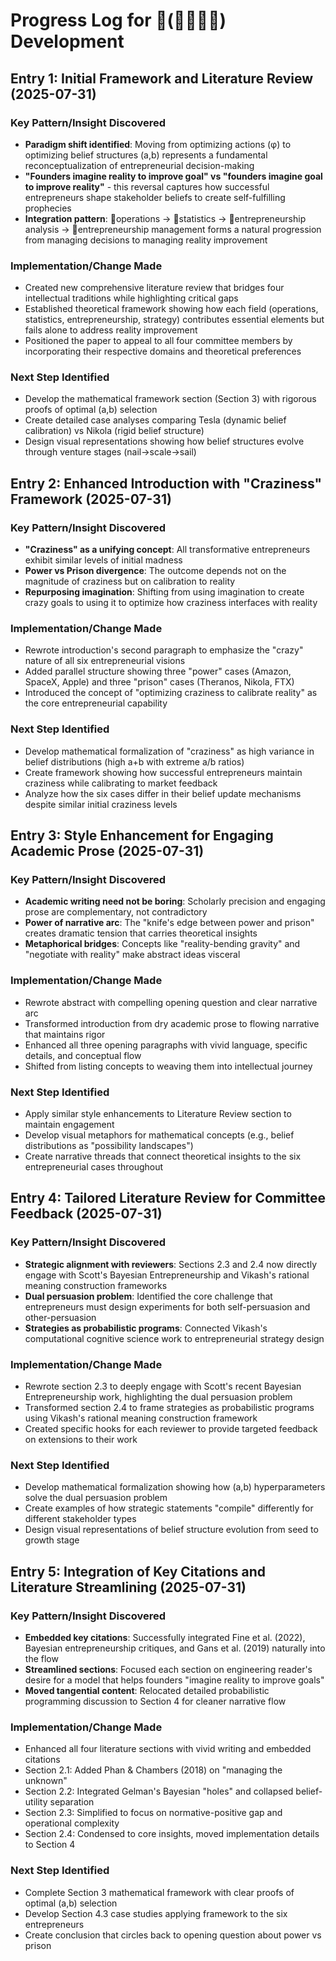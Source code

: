 # Progress Log for 📝(🐙🐢👾🐅) Development

## Entry 1: Initial Framework and Literature Review (2025-07-31)

### Key Pattern/Insight Discovered
- **Paradigm shift identified**: Moving from optimizing actions (φ) to optimizing belief structures (a,b) represents a fundamental reconceptualization of entrepreneurial decision-making
- **"Founders imagine reality to improve goal" vs "founders imagine goal to improve reality"** - this reversal captures how successful entrepreneurs shape stakeholder beliefs to create self-fulfilling prophecies
- **Integration pattern**: 🐙operations → 🐢statistics → 👾entrepreneurship analysis → 🐅entrepreneurship management forms a natural progression from managing decisions to managing reality improvement

### Implementation/Change Made  
- Created new comprehensive literature review that bridges four intellectual traditions while highlighting critical gaps
- Established theoretical framework showing how each field (operations, statistics, entrepreneurship, strategy) contributes essential elements but fails alone to address reality improvement
- Positioned the paper to appeal to all four committee members by incorporating their respective domains and theoretical preferences

### Next Step Identified
- Develop the mathematical framework section (Section 3) with rigorous proofs of optimal (a,b) selection
- Create detailed case analyses comparing Tesla (dynamic belief calibration) vs Nikola (rigid belief structure) 
- Design visual representations showing how belief structures evolve through venture stages (nail→scale→sail)

## Entry 2: Enhanced Introduction with "Craziness" Framework (2025-07-31)

### Key Pattern/Insight Discovered
- **"Craziness" as a unifying concept**: All transformative entrepreneurs exhibit similar levels of initial madness
- **Power vs Prison divergence**: The outcome depends not on the magnitude of craziness but on calibration to reality
- **Repurposing imagination**: Shifting from using imagination to create crazy goals to using it to optimize how craziness interfaces with reality

### Implementation/Change Made
- Rewrote introduction's second paragraph to emphasize the "crazy" nature of all six entrepreneurial visions
- Added parallel structure showing three "power" cases (Amazon, SpaceX, Apple) and three "prison" cases (Theranos, Nikola, FTX)
- Introduced the concept of "optimizing craziness to calibrate reality" as the core entrepreneurial capability

### Next Step Identified
- Develop mathematical formalization of "craziness" as high variance in belief distributions (high a+b with extreme a/b ratios)
- Create framework showing how successful entrepreneurs maintain craziness while calibrating to market feedback
- Analyze how the six cases differ in their belief update mechanisms despite similar initial craziness levels

## Entry 3: Style Enhancement for Engaging Academic Prose (2025-07-31)

### Key Pattern/Insight Discovered
- **Academic writing need not be boring**: Scholarly precision and engaging prose are complementary, not contradictory
- **Power of narrative arc**: The "knife's edge between power and prison" creates dramatic tension that carries theoretical insights
- **Metaphorical bridges**: Concepts like "reality-bending gravity" and "negotiate with reality" make abstract ideas visceral

### Implementation/Change Made
- Rewrote abstract with compelling opening question and clear narrative arc
- Transformed introduction from dry academic prose to flowing narrative that maintains rigor
- Enhanced all three opening paragraphs with vivid language, specific details, and conceptual flow
- Shifted from listing concepts to weaving them into intellectual journey

### Next Step Identified
- Apply similar style enhancements to Literature Review section to maintain engagement
- Develop visual metaphors for mathematical concepts (e.g., belief distributions as "possibility landscapes")
- Create narrative threads that connect theoretical insights to the six entrepreneurial cases throughout

## Entry 4: Tailored Literature Review for Committee Feedback (2025-07-31)

### Key Pattern/Insight Discovered
- **Strategic alignment with reviewers**: Sections 2.3 and 2.4 now directly engage with Scott's Bayesian Entrepreneurship and Vikash's rational meaning construction frameworks
- **Dual persuasion problem**: Identified the core challenge that entrepreneurs must design experiments for both self-persuasion and other-persuasion
- **Strategies as probabilistic programs**: Connected Vikash's computational cognitive science work to entrepreneurial strategy design

### Implementation/Change Made
- Rewrote section 2.3 to deeply engage with Scott's recent Bayesian Entrepreneurship work, highlighting the dual persuasion problem
- Transformed section 2.4 to frame strategies as probabilistic programs using Vikash's rational meaning construction framework
- Created specific hooks for each reviewer to provide targeted feedback on extensions to their work

### Next Step Identified
- Develop mathematical formalization showing how (a,b) hyperparameters solve the dual persuasion problem
- Create examples of how strategic statements "compile" differently for different stakeholder types
- Design visual representations of belief structure evolution from seed to growth stage

## Entry 5: Integration of Key Citations and Literature Streamlining (2025-07-31)

### Key Pattern/Insight Discovered
- **Embedded key citations**: Successfully integrated Fine et al. (2022), Bayesian entrepreneurship critiques, and Gans et al. (2019) naturally into the flow
- **Streamlined sections**: Focused each section on engineering reader's desire for a model that helps founders "imagine reality to improve goals"
- **Moved tangential content**: Relocated detailed probabilistic programming discussion to Section 4 for cleaner narrative flow

### Implementation/Change Made
- Enhanced all four literature sections with vivid writing and embedded citations
- Section 2.1: Added Phan & Chambers (2018) on "managing the unknown" 
- Section 2.2: Integrated Gelman's Bayesian "holes" and collapsed belief-utility separation
- Section 2.3: Simplified to focus on normative-positive gap and operational complexity
- Section 2.4: Condensed to core insights, moved implementation details to Section 4

### Next Step Identified
- Complete Section 3 mathematical framework with clear proofs of optimal (a,b) selection
- Develop Section 4.3 case studies applying framework to the six entrepreneurs
- Create conclusion that circles back to opening question about power vs prison
